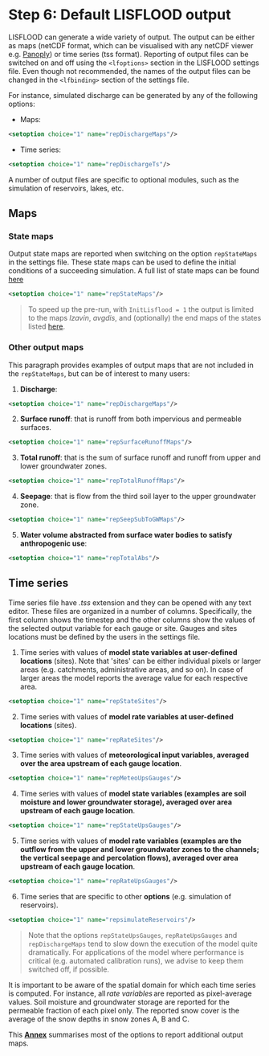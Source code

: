 # Step 6: Default LISFLOOD output

LISFLOOD can generate a wide variety of output. The output can be either as maps (netCDF format, which can be visualised with any netCDF viewer e.g. [Panoply](https://www.giss.nasa.gov/tools/panoply/download/)) or time series (tss format). Reporting of output files can be switched on and off using the `<lfoptions>` section in the LISFLOOD settings file. Even though not recommended, the names of the output files can be changed in the `<lfbinding>` section of the settings file. 

For instance, simulated discharge can be generated by any of the following options:
* Maps:
```xml
<setoption choice="1" name="repDischargeMaps"/>
```

* Time series:
```xml
<setoption choice="1" name="repDischargeTs"/>
```

A number of output files are specific to optional modules, such as the simulation of reservoirs, lakes, etc.

## Maps

### State maps

Output state maps are reported when switching on the option `repStateMaps` in the settings file. These state maps can be used to define the initial conditions of a succeeding simulation. A full list of state maps can be found [here](../4_annex_state-variables) 
```xml
<setoption choice="1" name="repStateMaps"/>
```

> To speed up the pre-run, with `InitLisflood = 1` the output is limited to the maps _lzavin_, _avgdis_, and (optionally) the end maps of the states listed [here](../3_step5_model-initialisation).

### Other output maps

This paragraph provides examples of output maps that are not included in the `repStateMaps`, but can be of interest to many users: 

1. **Discharge**:
```xml
<setoption choice="1" name="repDischargeMaps"/>
```

2. **Surface runoff**: that is runoff from both impervious and permeable surfaces.
```xml
<setoption choice="1" name="repSurfaceRunoffMaps"/>
```

3. **Total runoff**: that is the sum of surface runoff and runoff from upper and lower groundwater zones.
```xml
<setoption choice="1" name="repTotalRunoffMaps"/>
```

4. **Seepage**: that is flow from the third soil layer to the upper groundwater zone.
```xml
<setoption choice="1" name="repSeepSubToGWMaps"/>
```

5. **Water volume abstracted from surface water bodies to satisfy anthropogenic use**:
```xml
<setoption choice="1" name="repTotalAbs"/>
```

## Time series

Time series file have *.tss* extension and they can be opened with any text editor. These files are organized in a number of columns. Specifically, the first column shows the timestep and the other columns show the values of the selected output variable for each gauge or site. Gauges and sites locations must be defined by the users in the settings file. 

1. Time series with values of **model state variables at user-defined locations** (sites). Note that 'sites' can be either individual pixels or larger areas (e.g. catchments, administrative areas, and so on). In case of larger areas the model reports the average value for each respective area.
```xml
<setoption choice="1" name="repStateSites"/>
```

2. Time series with values of **model rate variables at user-defined locations** (sites).
```xml
<setoption choice="1" name="repRateSites"/>
```

3. Time series with values of **meteorological input variables, averaged over the area upstream of each gauge location**.
```xml
<setoption choice="1" name="repMeteoUpsGauges"/>
```

4. Time series with values of **model state variables (examples are soil moisture and lower groundwater storage), averaged over area upstream of each gauge location**.
```xml
<setoption choice="1" name="repStateUpsGauges"/>
```

5. Time series with values of **model rate variables (examples are the outflow from the upper and lower groundwater zones to the channels; the vertical seepage and percolation flows), averaged over area upstream of each gauge location**.
```xml
<setoption choice="1" name="repRateUpsGauges"/>
```

6. Time series that are specific to other **options** (e.g. simulation of reservoirs).
```xml
<setoption choice="1" name="repsimulateReservoirs"/>
```


> Note that the options `repStateUpsGauges`, `repRateUpsGauges` and `repDischargeMaps` tend to slow down the execution of the model quite dramatically. For applications of the model where performance is critical (e.g. automated calibration runs), we advise to keep them switched off, if possible. 

It is important to be aware of the spatial domain for which each time series is computed. For instance, all *rate variables* are reported as pixel-average values. Soil moisture and groundwater storage are reported for the permeable fraction of each pixel only. The reported snow cover is the average of the snow depths in snow zones A, B and C. 

This [**Annex**](../4_annex_output-files/) summarises most of the options to report additional output maps. 